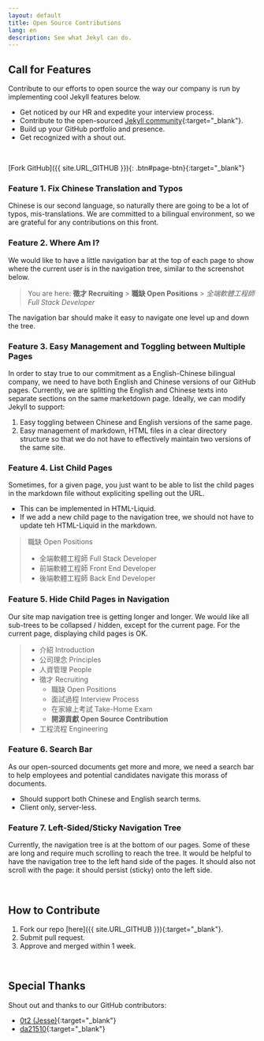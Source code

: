 ```yaml
---
layout: default
title: Open Source Contributions
lang: en
description: See what Jekyl can do.
---
```


## Call for Features

Contribute to our efforts to open source the way our company is run by implementing cool Jekyll features below.

- Get noticed by our HR and expedite your interview process.
- Contribute to the open-sourced [Jekyll community](https://jekyllrb.com/){:target="\_blank"}.
- Build up your GitHub portfolio and presence.
- Get recognized with a shout out.

<br>

[Fork GitHub]({{ site.URL_GITHUB }}){: .btn#page-btn}{:target="\_blank"}

### Feature 1. Fix Chinese Translation and Typos

Chinese is our second language, so naturally there are going to be a lot of typos, mis-translations. We are committed to a bilingual environment, so we are grateful for any contributions on this front.

### Feature 2. Where Am I?

We would like to have a little navigation bar at the top of each page to show where the current user is in the navigation tree, similar to the screenshot below.

> You are here: **徵才 Recruiting** > **職缺 Open Positions** > _全端軟體工程師 Full Stack Developer_

The navigation bar should make it easy to navigate one level up and down the tree.

### Feature 3. Easy Management and Toggling between Multiple Pages

In order to stay true to our commitment as a English-Chinese bilingual company, we need to have both English and Chinese versions of our GitHub pages. Currently, we are splitting the English and Chinese texts into separate sections on the same marketdown page. Ideally, we can modify Jekyll to support:

1. Easy toggling between Chinese and English versions of the same page.
1. Easy management of markdown, HTML files in a clear directory structure so that we do not have to effectively maintain two versions of the same site.

### Feature 4. List Child Pages

Sometimes, for a given page, you just want to be able to list the child pages in the markdown file without expliciting spelling out the URL.

- This can be implemented in HTML-Liquid.
- If we add a new child page to the navigation tree, we should not have to update teh HTML-Liquid in the markdown.

> 職缺 Open Positions
>
> - 全端軟體工程師 Full Stack Developer
> - 前端軟體工程師 Front End Developer
> - 後端軟體工程師 Back End Developer

### Feature 5. Hide Child Pages in Navigation

Our site map navigation tree is getting longer and longer. We would like all sub-trees to be collapsed / hidden, except for the current page. For the current page, displaying child pages is OK.

> - 介紹 Introduction
> - 公司理念 Principles
> - 人資管理 People
> - 徵才 Recruiting
>   - 職缺 Open Positions
>   - 面試過程 Interview Process
>   - 在家線上考試 Take-Home Exam
>   - **開源貢獻 Open Source Contribution**
> - 工程流程 Engineering

### Feature 6. Search Bar

As our open-sourced documents get more and more, we need a search bar to help employees and potential candidates navigate this morass of documents.

- Should support both Chinese and English search terms.
- Client only, server-less.

### Feature 7. Left-Sided/Sticky Navigation Tree

Currently, the navigation tree is at the bottom of our pages. Some of these are long and require much scrolling to reach the tree. It would be helpful to have the navigation tree to the left hand side of the pages. It should also not scroll with the page: it should persist (sticky) onto the left side.

<br>

## How to Contribute

1. Fork our repo [here]({{ site.URL_GITHUB }}){:target="\_blank"}.
1. Submit pull request.
1. Approve and merged within 1 week.

<br>

## Special Thanks

Shout out and thanks to our GitHub contributors:

- [0t2 (Jesse)](https://github.com/0t2){:target="\_blank"}
- [da21510](https://github.com/da21510){:target="\_blank"}

<br>

